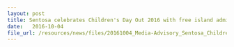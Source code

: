 ```yaml
---
layout: post
title: Sentosa celebrates Children's Day Out 2016 with free island admission and meals
date:   2016-10-04
file_url: /resources/news/files/20161004_Media-Advisory_Sentosa_Childrens_Day_Out_2016.pdf
---
```

